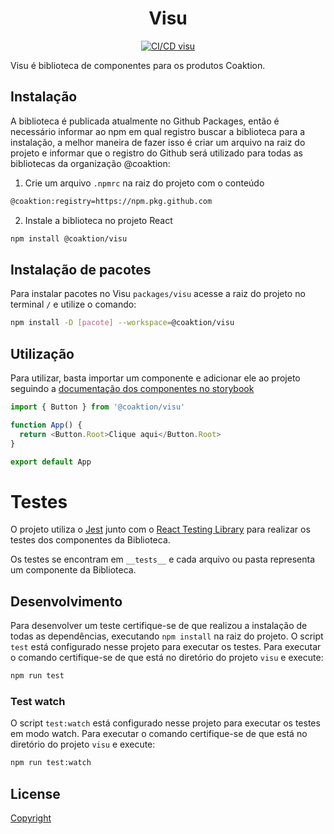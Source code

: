 <p align="center">
  <h1 align="center">Visu</h1>
</p>

<p align="center">
  <a href="https://github.com/Coaktion/Droz-Visu/actions/workflows/build-and-test.js.yml">
    <img src="https://github.com/Coaktion/Droz-Visu/actions/workflows/build-and-test.js.yml/badge.svg" alt="CI/CD visu">
  </a>
</p>

Visu é biblioteca de componentes para os produtos Coaktion.

## Instalação

A biblioteca é publicada atualmente no Github Packages, então é necessário informar ao npm em qual registro buscar a biblioteca para a instalação, a melhor maneira de fazer isso é criar um arquivo na raiz do projeto e informar que o registro do Github será utilizado para todas as bibliotecas da organização @coaktion:

1. Crie um arquivo `.npmrc` na raiz do projeto com o conteúdo

```bash
@coaktion:registry=https://npm.pkg.github.com
```

2. Instale a biblioteca no projeto React

```bash
npm install @coaktion/visu
```

## Instalação de pacotes

Para instalar pacotes no Visu `packages/visu` acesse a raiz do projeto no terminal `/` e utilize o comando:

```bash
npm install -D [pacote] --workspace=@coaktion/visu
```

## Utilização

Para utilizar, basta importar um componente e adicionar ele ao projeto seguindo a [documentação dos componentes no storybook]()

```typescript
import { Button } from '@coaktion/visu'

function App() {
  return <Button.Root>Clique aqui</Button.Root>
}

export default App
```

# Testes

O projeto utiliza o [Jest](https://jestjs.io/pt-BR/) junto com o [React Testing Library](https://testing-library.com/docs/react-testing-library/intro/) para realizar os testes dos componentes da Biblioteca.

Os testes se encontram em `__tests__` e cada arquivo ou pasta representa um componente da Biblioteca.

## Desenvolvimento

Para desenvolver um teste certifique-se de que realizou a instalação de todas as dependências, executando `npm install` na raiz do projeto.
O script `test` está configurado nesse projeto para executar os testes. Para executar o comando certifique-se de que está no diretório do projeto `visu` e execute:

```bash
npm run test
```

### Test watch

O script `test:watch` está configurado nesse projeto para executar os testes em modo watch. Para executar o comando certifique-se de que está no diretório do projeto `visu` e execute:

```bash
npm run test:watch
```

## License

[Copyright](../../LICENSE)
